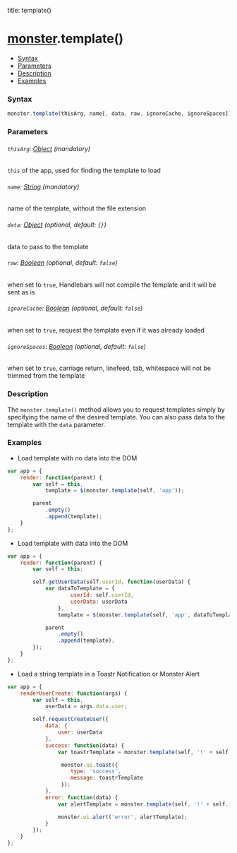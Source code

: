 title: template()

# [monster][monster].template()

* [Syntax](#syntax)
* [Parameters](#parameters)
* [Description](#description)
* [Examples](#examples)

### Syntax
```javascript
monster.template(thisArg, name[, data, raw, ignoreCache, ignoreSpaces]);
```

### Parameters

###### `thisArg`: [Object][object_literal] (mandatory)

`this` of the app, used for finding the template to load

###### `name`: [String][string_literal] (mandatory)

name of the template, without the file extension

###### `data`: [Object][object_literal] (optional, default: `{}`)

data to pass to the template

###### `raw`: [Boolean][boolean_literal] (optional, default: `false`)

when set to `true`, Handlebars will not compile the template and it will be sent as is

###### `ignoreCache`: [Boolean][boolean_literal] (optional, default: `false`)

when set to `true`, request the template even if it was already loaded

###### `ignoreSpaces`: [Boolean][boolean_literal] (optional, default: `false`)

when set to `true`, carriage return, linefeed, tab, whitespace will not be trimmed from the template

### Description
The `monster.template()` method allows you to request templates simply by specifying the name of the desired template. You can also pass data to the template with the `data` parameter.

### Examples
* Load template with no data into the DOM
```javascript
var app = {
    render: function(parent) {
        var self = this,
            template = $(monster.template(self, 'app'));

        parent
            .empty()
            .append(template);
    }
};
```
* Load template with data into the DOM
```javascript
var app = {
    render: function(parent) {
        var self = this;

        self.getUserData(self.userId, function(userData) {
            var dataToTemplate = {
                    userId: self.userId,
                    userData: userData
                },
                template = $(monster.template(self, 'app', dataToTemplate));

            parent
                .empty()
                .append(template);
        });
    }
};
```
* Load a string template in a Toastr Notification or Monster Alert
```javascript
var app = {
    renderUserCreate: function(args) {
        var self = this,
            userData = args.data.user;

        self.requestCreateUser({
            data: {
                user: userData
            },
            success: function(data) {
                var toastrTemplate = monster.template(self, '!' + self.i18n.active().toastr.success.userCreate, { name: data.name });

                 monster.ui.toast({
                 	type: 'success',
                 	message: toastrTemplate
                 });
            },
            error: function(data) {
                var alertTemplate = monster.template(self, '!' + self.i18n.active().alert.error.createUser, { type: data.type });

                monster.ui.alert('error', alertTemplate);
            }
        });
    }
};
```

[monster]: ../monster.md

[object_literal]: https://developer.mozilla.org/en-US/docs/Web/JavaScript/Guide/Values,_variables,_and_literals#Object_literals
[string_literal]: https://developer.mozilla.org/en-US/docs/Web/JavaScript/Guide/Values,_variables,_and_literals#String_literals
[boolean_literal]: https://developer.mozilla.org/en-US/docs/Web/JavaScript/Guide/Values,_variables,_and_literals#Boolean_literals
